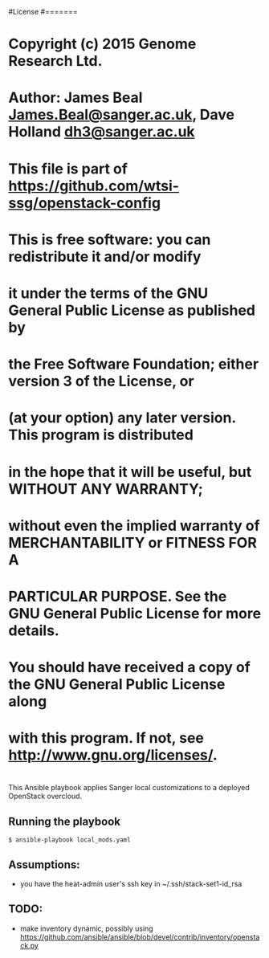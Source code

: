 #License
#=======
#  Copyright (c) 2015 Genome Research Ltd. 
#
#  Author: James Beal <James.Beal@sanger.ac.uk>, Dave Holland <dh3@sanger.ac.uk>
#
#  This file is part of  https://github.com/wtsi-ssg/openstack-config
#
#  This  is free software: you can redistribute it and/or modify
#  it under the terms of the GNU General Public License as published by
#  the Free Software Foundation; either version 3 of the License, or
#  (at your option) any later version.   This program is distributed
#  in the hope that it will be useful, but WITHOUT ANY WARRANTY; 
#  without even the implied warranty of MERCHANTABILITY or FITNESS FOR A
#  PARTICULAR PURPOSE. See the GNU General Public License for more details. 
#  You should have received a copy of the GNU General Public License along
#  with this program. If not, see <http://www.gnu.org/licenses/>. 
#

This Ansible playbook applies Sanger local customizations to a
deployed OpenStack overcloud.

## Running the playbook

```
$ ansible-playbook local_mods.yaml 
```

## Assumptions:

* you have the heat-admin user's ssh key in ~/.ssh/stack-set1-id_rsa

## TODO:

* make inventory dynamic, possibly using https://github.com/ansible/ansible/blob/devel/contrib/inventory/openstack.py
